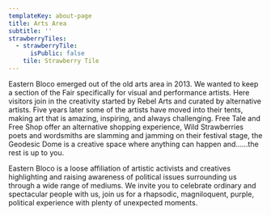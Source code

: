 ```yaml
---
templateKey: about-page
title: Arts Area
subtitle: ''
strawberryTiles:
  - strawberryTile:
      isPublic: false
    tile: Strawberry Tile
---
```

Eastern Bloco emerged out of the old arts area in 2013. We wanted to keep a section of the Fair specifically for visual and performance artists. Here visitors join in the creativity started by Rebel Arts and curated by alternative artists. Five years later some of the artists have moved into their tents, making art that is amazing, inspiring, and always challenging. Free Tale and Free Shop offer an alternative shopping experience, Wild Strawberries poets and wordsmiths are slamming and jamming on their festival stage, the Geodesic Dome is a creative space where anything can happen and……the rest is up to you.

Eastern Bloco is a loose affiliation of artistic activists and creatives highlighting and raising awareness of political issues surrounding us through a wide range of mediums. We invite you to celebrate ordinary and spectacular people with us, join us for a rhapsodic, magniloquent, purple, political experience with plenty of unexpected moments.
